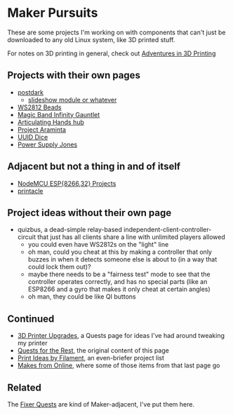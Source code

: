 # Maker Pursuits

These are some projects I'm working on with components that can't just be downloaded to any old Linux system, like 3D printed stuff.

For notes on 3D printing in general, check out [Adventures in 3D Printing][A3DP]

[A3DP]: a3e30d39-0949-4226-87ec-aa5d1b775b05.md

## Projects with their own pages

- [postdark](f83f237b-3d81-4e2b-85d1-4686cb1f2e49.md)
  - [slideshow module or whatever](6a9b637f-17b4-45e4-92ac-ae7161894b8f.md)
- [WS2812 Beads](6dc617ce-7fc0-4c57-937e-2656af78f664.md)
- [Magic Band Infinity Gauntlet](1647ef1d-19ba-4367-96cf-ef5bfc3a857b.md)
- [Articulating Hands hub](ae243a39-d980-4268-93f7-1919af519b46.md)
- [Project Araminta](1117c481-fcca-4869-9f31-ca43a5123158.md)
- [UUID Dice](5075bbef-356b-4022-910b-53fae7382803.md)
- [Power Supply Jones](d2959ea0-4736-41fe-9f9e-59e34d39e51e.md)

## Adjacent but not a thing in and of itself

- [NodeMCU ESP{8266,32} Projects](be8ef21f-ea6e-4f96-8b87-9a54694fb29f.md)
- [printacle](d984a489-8c56-4665-a106-d6b4909319c8.md)

## Project ideas without their own page

- quizbus, a dead-simple relay-based independent-client-controller-circuit that just has all clients share a line with unlimited players allowed
  - you could even have WS2812s on the "light" line
  - oh man, could you cheat at this by making a controller that only buzzes in when it detects someone else is about to (in a way that could lock them out)?
  - maybe there needs to be a "fairness test" mode to see that the controller operates correctly, and has no special parts (like an ESP8266 and a gyro that makes it only cheat at certain angles)
  - oh man, they could be like QI buttons

## Continued

- [3D Printer Upgrades][], a Quests page for ideas I've had around tweaking my printer
- [Quests for the Rest][], the original content of this page
- [Print Ideas by Filament][PIbF], an even-briefer project list
- [Makes from Online][], where some of those items from that last page go

[3D Printer Upgrades]: 0b49c0ed-b327-4005-879e-59762d3af2b5.md
[Quests for the Rest]: 7b7873d1-bf91-4a25-82e2-78d533ecc099.md
[PIbF]: 3285bdd0-8bbb-4e31-9ade-3a0674d7ab1e.md
[Makes from Online]: d59c0c38-fc87-4ef2-82b5-715f58add1cc.md

## Related

The [Fixer Quests][] are kind of Maker-adjacent, I've put them here.

[Fixer Quests]: 33bcb20b-5d20-42e5-8eba-15541882e48a.md
